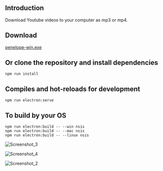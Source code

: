 ## Introduction
Download Youtube videos to your computer as mp3 or mp4.
## Download 
[penelope-win.exe](https://drive.google.com/file/d/1JyeeooAdb2whb79ia9eViWzMaJLKOeQy/view)
## Or clone the repository and install dependencies
``` 
npm run install
```
## Compiles and hot-reloads for development
```
npm run electron:serve
```
## To build by your OS 
```
npm run electron:build -- --win nsis
npm run electron:build -- --mac nsis
npm run electron:build -- --linux nsis
```
![Screenshot_3](https://user-images.githubusercontent.com/53944526/211195373-8fb04861-e10a-4ba9-83c2-60847685f09d.png)

![Screenshot_4](https://user-images.githubusercontent.com/53944526/211195375-d2c0bcbe-4759-46ec-9ecd-69c951505c31.png)

![Screenshot_2](https://user-images.githubusercontent.com/53944526/211195483-28c1ff7a-62dd-4c1b-8f5e-8bec43799886.png)


